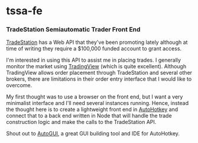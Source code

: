 
#  tssa-fe

### TradeStation Semiautomatic Trader Front End

[TradeStation](https://www.tradestation.com/) has a Web API that they've been promoting lately although at time of writing they require a $100,000 funded account to grant access.

I'm interested in using this API to assist me in placing trades. I generally monitor the market using [TradingView](https://www.tradingview.com/gopro/?share_your_love=TraderMartell) (which is quite excellent). Although TradingView allows order placement through TradeStation and several other brokers, there are limitations in their order entry interface that I would like to overcome.

My first thought was to use a browser on the front end, but I want a very minimalist interface and I'll need several instances running. Hence, instead the thought here is to create a lightweight front end in [AutoHotkey](https://www.autohotkey.com/) and connect that to a back end written in Node that will handle the trade construction logic and make the calls to the TradeStation API.

Shout out to [AutoGUI](https://www.autohotkey.com/boards/viewtopic.php?t=10157), a great GUI building tool and IDE for AutoHotkey.